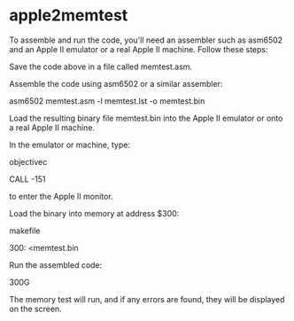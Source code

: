 # apple2memtest

To assemble and run the code, you'll need an assembler such as asm6502 and an Apple II emulator or a real Apple II machine. Follow these steps:

Save the code above in a file called memtest.asm.

Assemble the code using asm6502 or a similar assembler:

asm6502 memtest.asm -l memtest.lst -o memtest.bin

Load the resulting binary file memtest.bin into the Apple II emulator or onto a real Apple II machine.

In the emulator or machine, type:

objectivec

CALL -151

to enter the Apple II monitor.

Load the binary into memory at address $300:

makefile

300: <memtest.bin

Run the assembled code:

300G

The memory test will run, and if any errors are found, they will be displayed on the screen.
